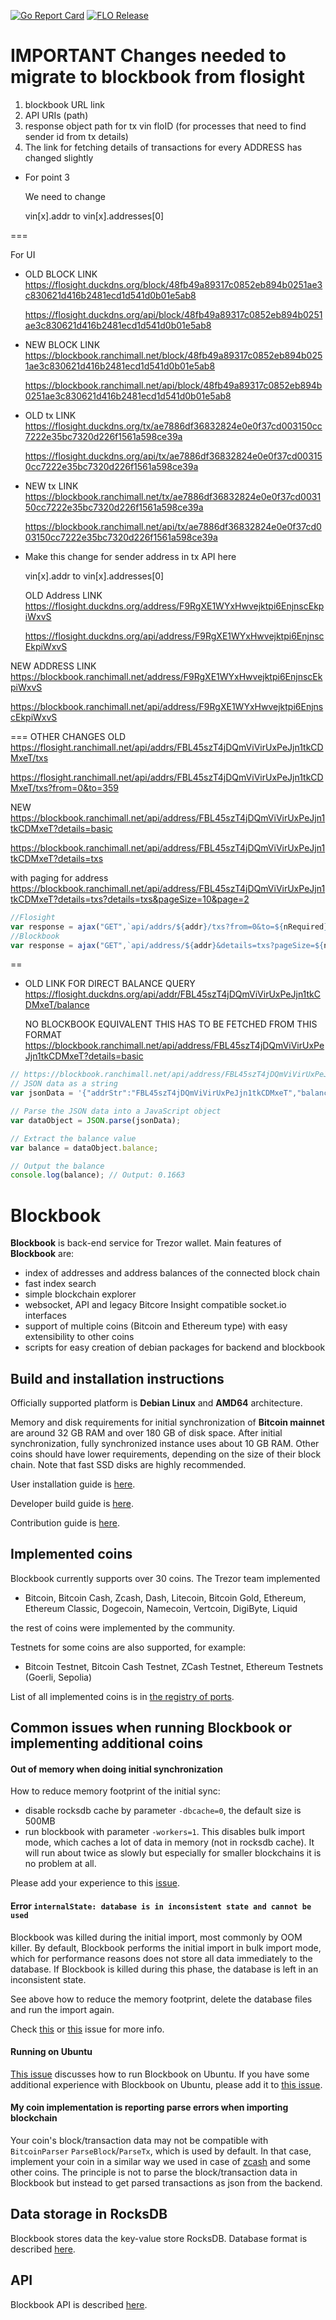 [![Go Report Card](https://goreportcard.com/badge/trezor/blockbook)](https://goreportcard.com/report/trezor/blockbook)
[![FLO Release](https://github.com/ranchimall/blockbook/actions/workflows/build-release-flo-deb.yml/badge.svg?branch=flo)](https://github.com/ranchimall/blockbook/actions/workflows/build-release-flo-deb.yml)

# IMPORTANT Changes needed to migrate to blockbook from flosight
1. blockbook URL link
2. API URIs (path)
3. response object path for tx vin floID (for processes that need to find sender id from tx details)
4. The link for fetching details of transactions for every ADDRESS has changed slightly

- For point 3

  We need to change

  vin[x].addr 
  to
  vin[x].addresses[0]

===

For UI 

- OLD BLOCK LINK
  https://flosight.duckdns.org/block/48fb49a89317c0852eb894b0251ae3c830621d416b2481ecd1d541d0b01e5ab8

  https://flosight.duckdns.org/api/block/48fb49a89317c0852eb894b0251ae3c830621d416b2481ecd1d541d0b01e5ab8

- NEW BLOCK LINK
  https://blockbook.ranchimall.net/block/48fb49a89317c0852eb894b0251ae3c830621d416b2481ecd1d541d0b01e5ab8

  https://blockbook.ranchimall.net/api/block/48fb49a89317c0852eb894b0251ae3c830621d416b2481ecd1d541d0b01e5ab8

- OLD tx LINK
  https://flosight.duckdns.org/tx/ae7886df36832824e0e0f37cd003150cc7222e35bc7320d226f1561a598ce39a

  https://flosight.duckdns.org/api/tx/ae7886df36832824e0e0f37cd003150cc7222e35bc7320d226f1561a598ce39a

- NEW tx LINK
  https://blockbook.ranchimall.net/tx/ae7886df36832824e0e0f37cd003150cc7222e35bc7320d226f1561a598ce39a

  https://blockbook.ranchimall.net/api/tx/ae7886df36832824e0e0f37cd003150cc7222e35bc7320d226f1561a598ce39a

- Make this change for sender address in tx API here

  vin[x].addr 
  to
  vin[x].addresses[0]

  OLD Address LINK
  https://flosight.duckdns.org/address/F9RgXE1WYxHwvejktpi6EnjnscEkpiWxvS

  https://flosight.duckdns.org/api/address/F9RgXE1WYxHwvejktpi6EnjnscEkpiWxvS

NEW ADDRESS LINK
https://blockbook.ranchimall.net/address/F9RgXE1WYxHwvejktpi6EnjnscEkpiWxvS

https://blockbook.ranchimall.net/api/address/F9RgXE1WYxHwvejktpi6EnjnscEkpiWxvS

===
OTHER CHANGES
OLD
https://flosight.ranchimall.net/api/addrs/FBL45szT4jDQmViVirUxPeJjn1tkCDMxeT/txs

https://flosight.ranchimall.net/api/addrs/FBL45szT4jDQmViVirUxPeJjn1tkCDMxeT/txs?from=0&to=359

NEW
https://blockbook.ranchimall.net/api/address/FBL45szT4jDQmViVirUxPeJjn1tkCDMxeT?details=basic

https://blockbook.ranchimall.net/api/address/FBL45szT4jDQmViVirUxPeJjn1tkCDMxeT?details=txs

with paging for address
https://blockbook.ranchimall.net/api/address/FBL45szT4jDQmViVirUxPeJjn1tkCDMxeT?details=txs?details=txs&pageSize=10&page=2


```javascript
//Flosight
var response = ajax("GET",`api/addrs/${addr}/txs?from=0&to=${nRequired}`);
//Blockbook
var response = ajax("GET",`api/address/${addr}&details=txs?pageSize=${nRequired}&page=1`);
```

==

- OLD LINK FOR DIRECT BALANCE QUERY
  https://flosight.duckdns.org/api/addr/FBL45szT4jDQmViVirUxPeJjn1tkCDMxeT/balance

  NO BLOCKBOOK EQUIVALENT
  THIS HAS TO BE FETCHED FROM THIS FORMAT
  https://blockbook.ranchimall.net/api/address/FBL45szT4jDQmViVirUxPeJjn1tkCDMxeT?details=basic

```javascript
// https://blockbook.ranchimall.net/api/address/FBL45szT4jDQmViVirUxPeJjn1tkCDMxeT?details=basic  
// JSON data as a string
var jsonData = '{"addrStr":"FBL45szT4jDQmViVirUxPeJjn1tkCDMxeT","balance":0.1663,"balanceSat":16630000,"totalReceived":29.4465,"totalReceivedSat":2944650000,"totalSent":29.2802,"totalSentSat":2928020000,"unconfirmedBalance":0,"unconfirmedBalanceSat":0,"unconfirmedTxApperances":0,"txApperances":407}';

// Parse the JSON data into a JavaScript object
var dataObject = JSON.parse(jsonData);

// Extract the balance value
var balance = dataObject.balance;

// Output the balance
console.log(balance); // Output: 0.1663
```


# Blockbook

**Blockbook** is back-end service for Trezor wallet. Main features of **Blockbook** are:

-   index of addresses and address balances of the connected block chain
-   fast index search
-   simple blockchain explorer
-   websocket, API and legacy Bitcore Insight compatible socket.io interfaces
-   support of multiple coins (Bitcoin and Ethereum type) with easy extensibility to other coins
-   scripts for easy creation of debian packages for backend and blockbook

## Build and installation instructions

Officially supported platform is **Debian Linux** and **AMD64** architecture.

Memory and disk requirements for initial synchronization of **Bitcoin mainnet** are around 32 GB RAM and over 180 GB of disk space. After initial synchronization, fully synchronized instance uses about 10 GB RAM.
Other coins should have lower requirements, depending on the size of their block chain. Note that fast SSD disks are highly
recommended.

User installation guide is [here](<https://wiki.trezor.io/User_manual:Running_a_local_instance_of_Trezor_Wallet_backend_(Blockbook)>).

Developer build guide is [here](/docs/build.md).

Contribution guide is [here](CONTRIBUTING.md).

## Implemented coins

Blockbook currently supports over 30 coins. The Trezor team implemented

-   Bitcoin, Bitcoin Cash, Zcash, Dash, Litecoin, Bitcoin Gold, Ethereum, Ethereum Classic, Dogecoin, Namecoin, Vertcoin, DigiByte, Liquid

the rest of coins were implemented by the community.

Testnets for some coins are also supported, for example:

-   Bitcoin Testnet, Bitcoin Cash Testnet, ZCash Testnet, Ethereum Testnets (Goerli, Sepolia)

List of all implemented coins is in [the registry of ports](/docs/ports.md).

## Common issues when running Blockbook or implementing additional coins

#### Out of memory when doing initial synchronization

How to reduce memory footprint of the initial sync:

-   disable rocksdb cache by parameter `-dbcache=0`, the default size is 500MB
-   run blockbook with parameter `-workers=1`. This disables bulk import mode, which caches a lot of data in memory (not in rocksdb cache). It will run about twice as slowly but especially for smaller blockchains it is no problem at all.

Please add your experience to this [issue](https://github.com/trezor/blockbook/issues/43).

#### Error `internalState: database is in inconsistent state and cannot be used`

Blockbook was killed during the initial import, most commonly by OOM killer.
By default, Blockbook performs the initial import in bulk import mode, which for performance reasons does not store all data immediately to the database. If Blockbook is killed during this phase, the database is left in an inconsistent state.

See above how to reduce the memory footprint, delete the database files and run the import again.

Check [this](https://github.com/trezor/blockbook/issues/89) or [this](https://github.com/trezor/blockbook/issues/147) issue for more info.

#### Running on Ubuntu

[This issue](https://github.com/trezor/blockbook/issues/45) discusses how to run Blockbook on Ubuntu. If you have some additional experience with Blockbook on Ubuntu, please add it to [this issue](https://github.com/trezor/blockbook/issues/45).

#### My coin implementation is reporting parse errors when importing blockchain

Your coin's block/transaction data may not be compatible with `BitcoinParser` `ParseBlock`/`ParseTx`, which is used by default. In that case, implement your coin in a similar way we used in case of [zcash](https://github.com/trezor/blockbook/tree/master/bchain/coins/zec) and some other coins. The principle is not to parse the block/transaction data in Blockbook but instead to get parsed transactions as json from the backend.

## Data storage in RocksDB

Blockbook stores data the key-value store RocksDB. Database format is described [here](/docs/rocksdb.md).

## API

Blockbook API is described [here](/docs/api.md).
